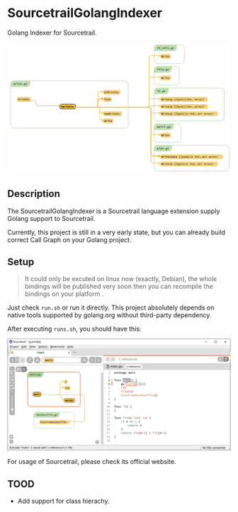 # SourcetrailGolangIndexer

Golang Indexer for Sourcetrail.

![](./img/println.png)

## Description

The SourcetrailGolangIndexer is a Sourcetrail language extension supply Golang support to Sourcetrail.

Currently, this project is still in a very early state, but you can already build correct Call Graph on your Golang project.

## Setup

> It could only be excuted on linux now (exactly, Debian), the whole bindings will be published very soon then you can recompile the bindings on your platform .

Just check `run.sh` or run it directly. This project absolutely depends on native tools supported by golang.org without third-party dependency.

After executing `runs.sh`, you should have this:

![](./img/example.png)

For usage of Sourcetrail, please check its official website.

## TOOD

- Add support for class hierachy.
